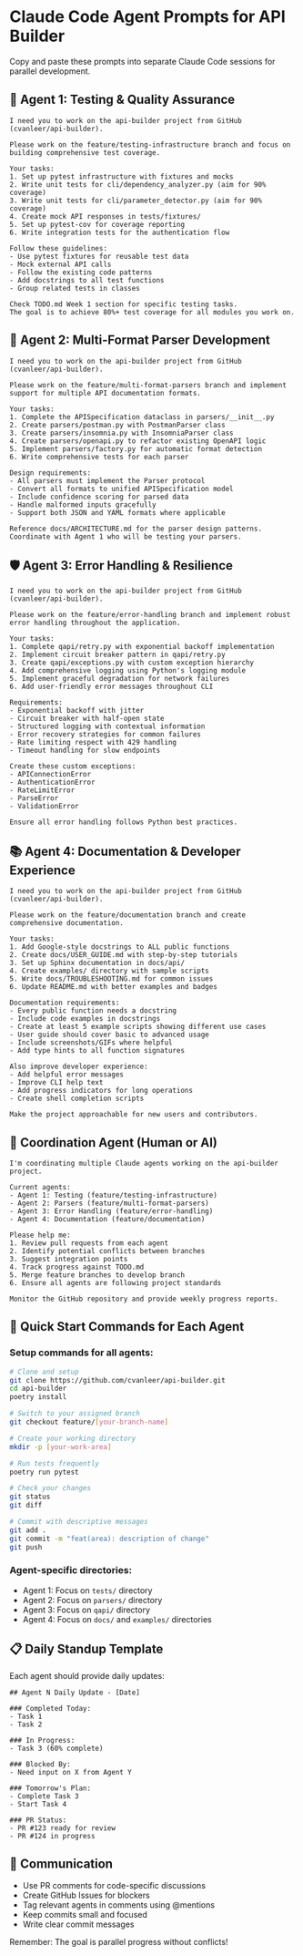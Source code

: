 # Claude Code Agent Prompts for API Builder

Copy and paste these prompts into separate Claude Code sessions for parallel development.

## 🧪 Agent 1: Testing & Quality Assurance

```
I need you to work on the api-builder project from GitHub (cvanleer/api-builder).

Please work on the feature/testing-infrastructure branch and focus on building comprehensive test coverage.

Your tasks:
1. Set up pytest infrastructure with fixtures and mocks
2. Write unit tests for cli/dependency_analyzer.py (aim for 90% coverage)
3. Write unit tests for cli/parameter_detector.py (aim for 90% coverage)
4. Create mock API responses in tests/fixtures/
5. Set up pytest-cov for coverage reporting
6. Write integration tests for the authentication flow

Follow these guidelines:
- Use pytest fixtures for reusable test data
- Mock external API calls
- Follow the existing code patterns
- Add docstrings to all test functions
- Group related tests in classes

Check TODO.md Week 1 section for specific testing tasks.
The goal is to achieve 80%+ test coverage for all modules you work on.
```

## 🔄 Agent 2: Multi-Format Parser Development

```
I need you to work on the api-builder project from GitHub (cvanleer/api-builder).

Please work on the feature/multi-format-parsers branch and implement support for multiple API documentation formats.

Your tasks:
1. Complete the APISpecification dataclass in parsers/__init__.py
2. Create parsers/postman.py with PostmanParser class
3. Create parsers/insomnia.py with InsomniaParser class  
4. Create parsers/openapi.py to refactor existing OpenAPI logic
5. Implement parsers/factory.py for automatic format detection
6. Write comprehensive tests for each parser

Design requirements:
- All parsers must implement the Parser protocol
- Convert all formats to unified APISpecification model
- Include confidence scoring for parsed data
- Handle malformed inputs gracefully
- Support both JSON and YAML formats where applicable

Reference docs/ARCHITECTURE.md for the parser design patterns.
Coordinate with Agent 1 who will be testing your parsers.
```

## 🛡️ Agent 3: Error Handling & Resilience

```
I need you to work on the api-builder project from GitHub (cvanleer/api-builder).

Please work on the feature/error-handling branch and implement robust error handling throughout the application.

Your tasks:
1. Complete qapi/retry.py with exponential backoff implementation
2. Implement circuit breaker pattern in qapi/retry.py
3. Create qapi/exceptions.py with custom exception hierarchy
4. Add comprehensive logging using Python's logging module
5. Implement graceful degradation for network failures
6. Add user-friendly error messages throughout CLI

Requirements:
- Exponential backoff with jitter
- Circuit breaker with half-open state
- Structured logging with contextual information
- Error recovery strategies for common failures
- Rate limiting respect with 429 handling
- Timeout handling for slow endpoints

Create these custom exceptions:
- APIConnectionError
- AuthenticationError  
- RateLimitError
- ParseError
- ValidationError

Ensure all error handling follows Python best practices.
```

## 📚 Agent 4: Documentation & Developer Experience

```
I need you to work on the api-builder project from GitHub (cvanleer/api-builder).

Please work on the feature/documentation branch and create comprehensive documentation.

Your tasks:
1. Add Google-style docstrings to ALL public functions
2. Create docs/USER_GUIDE.md with step-by-step tutorials
3. Set up Sphinx documentation in docs/api/
4. Create examples/ directory with sample scripts
5. Write docs/TROUBLESHOOTING.md for common issues
6. Update README.md with better examples and badges

Documentation requirements:
- Every public function needs a docstring
- Include code examples in docstrings
- Create at least 5 example scripts showing different use cases
- User guide should cover basic to advanced usage
- Include screenshots/GIFs where helpful
- Add type hints to all function signatures

Also improve developer experience:
- Add helpful error messages
- Improve CLI help text
- Add progress indicators for long operations
- Create shell completion scripts

Make the project approachable for new users and contributors.
```

## 🎯 Coordination Agent (Human or AI)

```
I'm coordinating multiple Claude agents working on the api-builder project.

Current agents:
- Agent 1: Testing (feature/testing-infrastructure)
- Agent 2: Parsers (feature/multi-format-parsers)  
- Agent 3: Error Handling (feature/error-handling)
- Agent 4: Documentation (feature/documentation)

Please help me:
1. Review pull requests from each agent
2. Identify potential conflicts between branches
3. Suggest integration points
4. Track progress against TODO.md
5. Merge feature branches to develop branch
6. Ensure all agents are following project standards

Monitor the GitHub repository and provide weekly progress reports.
```

## 🚀 Quick Start Commands for Each Agent

### Setup commands for all agents:
```bash
# Clone and setup
git clone https://github.com/cvanleer/api-builder.git
cd api-builder
poetry install

# Switch to your assigned branch
git checkout feature/[your-branch-name]

# Create your working directory
mkdir -p [your-work-area]

# Run tests frequently
poetry run pytest

# Check your changes
git status
git diff

# Commit with descriptive messages
git add .
git commit -m "feat(area): description of change"
git push
```

### Agent-specific directories:
- Agent 1: Focus on `tests/` directory
- Agent 2: Focus on `parsers/` directory  
- Agent 3: Focus on `qapi/` directory
- Agent 4: Focus on `docs/` and `examples/` directories

## 📋 Daily Standup Template

Each agent should provide daily updates:

```
## Agent N Daily Update - [Date]

### Completed Today:
- Task 1
- Task 2

### In Progress:
- Task 3 (60% complete)

### Blocked By:
- Need input on X from Agent Y

### Tomorrow's Plan:
- Complete Task 3
- Start Task 4

### PR Status:
- PR #123 ready for review
- PR #124 in progress
```

## 🔗 Communication

- Use PR comments for code-specific discussions
- Create GitHub Issues for blockers
- Tag relevant agents in comments using @mentions
- Keep commits small and focused
- Write clear commit messages

Remember: The goal is parallel progress without conflicts!